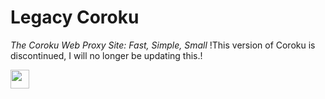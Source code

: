 # Legacy Coroku
*The Coroku Web Proxy Site: Fast, Simple, Small*
!This version of Coroku is discontinued, I will no longer be updating this.!

<a href="https://heroku.com/deploy?template=https://github.com/kovak7/coroku-legacy"><img height="30px" src="https://raw.githubusercontent.com/FogNetwork/Tsunami/main/deploy/heroku2.svg"><img></a>
